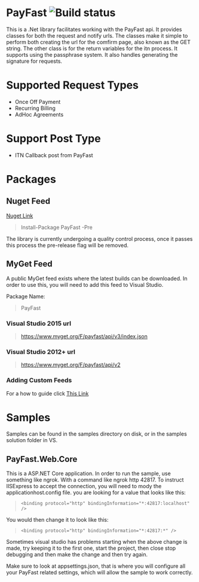 # PayFast ![Build status](https://ci.appveyor.com/api/projects/status/lwdyj3euxncw8aap?svg=true)

This is a .Net library facilitates working with the PayFast api.
It provides classes for both the request and notify urls.
The classes make it simple to perform both creating the url for the comfirm page,
also known as the GET string. The other class is for the return variables for the itn process.
It supports using the passphrase system. It also handles generating the signature for requests.

# Supported Request Types

* Once Off Payment
* Recurring Billing
* AdHoc Agreements

# Support Post Type

* ITN Callback post from PayFast

# Packages

## Nuget Feed

[Nuget Link](https://www.nuget.org/packages/PayFast/)

> Install-Package PayFast -Pre

The library is currently undergoing a quality control process, once it passes this process
the pre-release flag will be removed.

## MyGet Feed

A public MyGet feed exists where the latest builds can be downloaded.
In order to use this, you will need to add this feed to Visual Studio.

Package Name: 

> PayFast

### Visual Studio 2015 url

> https://www.myget.org/F/payfast/api/v3/index.json

### Visual Studio 2012+ url

> https://www.myget.org/F/payfast/api/v2

### Adding Custom Feeds

For a how to guide click [This Link](https://docs.microsoft.com/en-us/nuget/hosting-packages/overview)

# Samples

Samples can be found in the samples directory on disk, or in the samples solution folder in VS.

## PayFast.Web.Core

This is a ASP.NET Core application. In order to run the sample, use something like ngrok.
With a command like ngrok http 42817. To instruct IISExpress to accept the connection, you will 
need to mody the applicationhost.config file. you are looking for a value that looks like this:

> ```<binding protocol="http" bindingInformation="*:42817:localhost" />```

You would then change it to look like this:

> ```<binding protocol="http" bindingInformation="*:42817:*" />```

Sometimes visual studio has problems starting when the above change is made, try keeping it to the first one,
start the project, then close stop debugging and then make the change and then try again.

Make sure to look at appsettings.json, that is where you will configure all your PayFast related settings,
which will allow the sample to work correctly.
